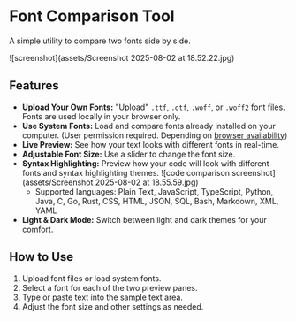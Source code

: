 # Font Comparison Tool

A simple utility to compare two fonts side by side.

![screenshot](assets/Screenshot 2025-08-02 at 18.52.22.jpg)

## Features

* **Upload Your Own Fonts:** "Upload" `.ttf`, `.otf`, `.woff`, or `.woff2` font files. Fonts are used locally in your browser only.
* **Use System Fonts:** Load and compare fonts already installed on your computer. (User permission required. Depending on [browser availability](https://developer.mozilla.org/en-US/docs/Web/API/Window/queryLocalFonts#browser_compatibility))
* **Live Preview:** See how your text looks with different fonts in real-time.
* **Adjustable Font Size:** Use a slider to change the font size.
* **Syntax Highlighting:** Preview how your code will look with different fonts and syntax highlighting themes.
  ![code comparison screenshot](assets/Screenshot 2025-08-02 at 18.55.59.jpg)
  * Supported languages: Plain Text, JavaScript, TypeScript, Python, Java, C, Go, Rust, CSS, HTML, JSON, SQL, Bash, Markdown, XML, YAML
* **Light & Dark Mode:** Switch between light and dark themes for your comfort.

## How to Use

1. Upload font files or load system fonts.
2. Select a font for each of the two preview panes.
3. Type or paste text into the sample text area.
4. Adjust the font size and other settings as needed.

